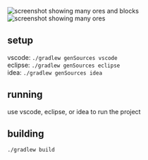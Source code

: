 ![screenshot showing many ores and blocks](https://i.imgur.com/a9sigV0.png)
![screenshot showing many ores](https://i.imgur.com/6E5fHXq.png)

## setup

vscode: `./gradlew genSources vscode`  
eclipse: `./gradlew genSources eclipse`  
idea: `./gradlew genSources idea`

## running

use vscode, eclipse, or idea to run the project

## building

`./gradlew build`
